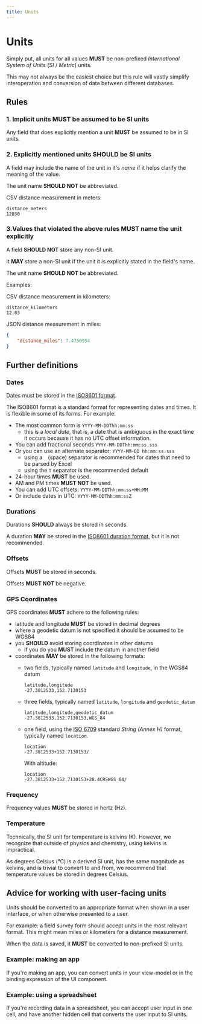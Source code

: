 ```yaml
---
title: Units
---
```


# Units

Simply put, all units for all values **MUST** be
non-prefixed _International System of Units_ (_SI_ / _Metric_) units.

This may not always be the easiest choice but this rule will vastly simplify
interoperation and conversion of data between different databases.

## Rules

### 1. Implicit units **MUST** be assumed to be **SI** units

Any field that does explicitly mention a unit **MUST** be assumed to be in SI units.

### 2. Explicitly mentioned units **SHOULD** be **SI** units

A field may include the name of the unit in it's _name_ if it helps clarify
the meaning of the value.

The unit name **SHOULD NOT** be abbreviated.

CSV distance measurement in meters:

```csv
distance_meters
12030
```

### 3.Values that violated the above rules **MUST** name the unit explicitly

A field **SHOULD NOT** store any non-SI unit.

It **MAY** store a non-SI unit if the unit it is explicitly stated in the field's name.

The unit name **SHOULD NOT** be abbreviated.

Examples:

CSV distance measurement in kilometers:

```csv
distance_kilometers
12.03
```

JSON distance measurement in miles:

```JSON
{
    "distance_miles": 7.4750954
}
```

## Further definitions

### Dates

Dates must be stored in the [ISO8601 format](https://en.wikipedia.org/wiki/ISO_8601).

The ISO8601 format is a standard format for representing dates and times.
It is flexible in some of its forms. For example:

- The most common form is `YYYY-MM-DDThh:mm:ss`
  - this is a _local date_, that is, a date that is ambiguous in the exact time it
    occurs because it has no UTC offset information.
- You can add fractional seconds `YYYY-MM-DDThh:mm:ss.sss`
- Or you can use an alternate separator: `YYYY-MM-DD hh:mm:ss.sss`
  - using a ` ` (space) separator is recommended for dates that need to be parsed by Excel
  - using the `T` separator is the recommended default
- 24-hour times **MUST** be used.
- AM and PM times **MUST NOT** be used.
- You can add UTC offsets: `YYYY-MM-DDThh:mm:ss+HH:MM`
- Or include dates in UTC: `YYYY-MM-DDThh:mm:ssZ`

### Durations

Durations **SHOULD** always be stored in seconds.

A duration **MAY** be stored in the [ISO8601 duration format](https://en.wikipedia.org/wiki/ISO_8601#Durations), but it is not recommended.

### Offsets

Offsets **MUST** be stored in seconds.

Offsets **MUST NOT** be negative.

### GPS Coordinates

GPS coordinates **MUST** adhere to the following rules:

- latitude and longitude **MUST** be stored in decimal degrees
- where a geodetic datum is not specified it should be assumed to be WGS84
- you **SHOULD** avoid storing coordinates in other datums
  - if you do you **MUST** include the datum in another field
- coordinates **MAY** be stored in the following formats:
  - two fields, typically named `latitude` and `longitude`, in the WGS84 datum

    ```csv
    latitude,longitude
    -27.3812533,152.7130153
    ```

  - three fields, typically named `latitude`, `longitude` and `geodetic_datum`

    ```csv
    latitude,longitude,geodetic_datum
    -27.3812533,152.7130153,WGS_84
    ```

  - one field, using the [ISO 6709](https://en.wikipedia.org/wiki/ISO_6709#String_expression_(Annex_H))
    standard _String (Annex H)_ format, typically named `location`.

    ```csv
    location
    -27.3812533+152.7130153/
    ```

    With altitude:

    ```csv
    location
    -27.3812533+152.7130153+28.4CRSWGS_84/
    ```

### Frequency

Frequency values **MUST** be stored in hertz (Hz).

### Temperature

Technically, the SI unit for temperature is kelvins (K). However, we recognize
that outside of physics and chemistry, using kelvins is impractical.

As degrees Celsius (℃) is a derived SI unit, has the same magnitude as kelvins,
and is trivial to convert to and from, we recommend that temperature values be
stored in degrees Celsius.

## Advice for working with user-facing units

Units should be converted to an appropriate format when shown in a user interface,
or when otherwise presented to a user.

For example: a field survey form should accept units in the most relevant format.
This might mean miles or kilometers for a distance measurement.

When the data is saved, it **MUST** be converted to non-prefixed SI units.

### Example: making an app

If you're making an app, you can convert units in your view-model or in the
binding expression of the UI component.

### Example: using a spreadsheet

If you're recording data in a spreadsheet, you can accept user input in one
cell, and have another hidden cell that converts the user input to SI units.
